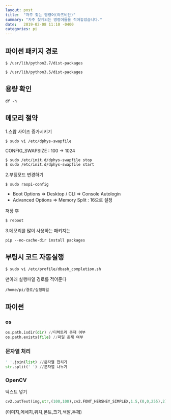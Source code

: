 ```yaml
---
layout: post
title:  "자주 찾는 명령어(라즈비안)"
summary: "자주 찾게되는 명령어들을 적어놓았습니다."
date:   2019-02-08 11:10 -0400
categories: pi
---
```


## 파이썬 패키지 경로

```
$ /usr/lib/python2.7/dist-packages
```

```
$ /usr/lib/python3.5/dist-packages
```

## 용량 확인

```
df -h
```

## 메모리 절약
1.스왑 사이즈 증가시키기

```
$ sudo vi /etc/dphys-swapfile
```

CONFIG_SWAPSIZE : 100 -> 1024

```
$ sudo /etc/init.d/dphys-swapfile stop
$ sudo /etc/init.d/dphys-swapfile start
```

2.부팅모드 변경하기

```
$ sudo raspi-config
```

- Boot Options => Desktop / CLI => Console Autologin
- Advanced Options => Memory Split : 16으로 설정

저장 후

```
$ reboot
```

3.메모리를 많이 사용하는 패키지는

```
pip --no-cache-dir install packages
```

## 부팅시 코드 자동실행

```
$ sudo vi /etc/profile/dbash_completion.sh
```

맨아래 실행파일 경로를 적어준다

```
/home/pi/경로/실행파일
```

## 파이썬
### os

```python
os.path.isdir(dir) //디렉토리 존재 여부
os.path.exists(file) //파일 존재 여부
```

### 문자열 처리

```python
' '.join(list) //문자열 합치기
str.split(' ') //문자열 나누기
```

### OpenCV
텍스트 넣기
```python
cv2.putText(img,str,(100,100),cv2.FONT_HERSHEY_SIMPLEX,1.5,(0,0,255),2)
```
(이미지,메세지,위치,폰트,크기,색깔,두께)
